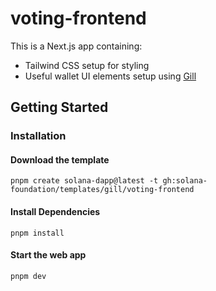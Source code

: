 # voting-frontend

This is a Next.js app containing:

- Tailwind CSS setup for styling
- Useful wallet UI elements setup using [Gill](https://gill.site/)

## Getting Started

### Installation

#### Download the template

```shell
pnpm create solana-dapp@latest -t gh:solana-foundation/templates/gill/voting-frontend
```

#### Install Dependencies

```shell
pnpm install
```

#### Start the web app

```shell
pnpm dev
```
